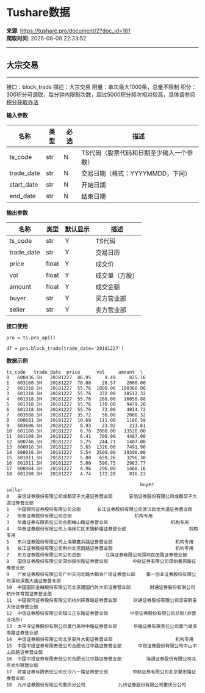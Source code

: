 # Tushare数据

**来源**: https://tushare.pro/document/2?doc_id=161  
**爬取时间**: 2025-08-09 22:33:52

---

## 大宗交易

---

接口：block\_trade
描述：大宗交易
限量：单次最大1000条，总量不限制
积分：300积分可调取，每分钟内限制次数，超过5000积分频次相对较高，具体请参阅[积分获取办法](https://tushare.pro/document/1?doc_id=13)

**输入参数**

| 名称 | 类型 | 必选 | 描述 |
| --- | --- | --- | --- |
| ts\_code | str | N | TS代码（股票代码和日期至少输入一个参数） |
| trade\_date | str | N | 交易日期（格式：YYYYMMDD，下同） |
| start\_date | str | N | 开始日期 |
| end\_date | str | N | 结束日期 |

**输出参数**

| 名称 | 类型 | 默认显示 | 描述 |
| --- | --- | --- | --- |
| ts\_code | str | Y | TS代码 |
| trade\_date | str | Y | 交易日历 |
| price | float | Y | 成交价 |
| vol | float | Y | 成交量（万股） |
| amount | float | Y | 成交金额 |
| buyer | str | Y | 买方营业部 |
| seller | str | Y | 卖方营业部 |

**接口使用**

```
pro = ts.pro_api()

df = pro.block_trade(trade_date='20181227')
```

**数据示例**

```
ts_code   trade_date  price      vol     amount  \
0   600436.SH   20181227  86.95     9.49     825.16
1   603160.SH   20181227  70.00    28.57    2000.00
2   601318.SH   20181227  55.76  1800.00  100368.00
3   601318.SH   20181227  55.76   332.00   18512.32
4   601318.SH   20181227  55.76   288.00   16058.88
5   601318.SH   20181227  55.76   170.00    9479.20
6   601318.SH   20181227  55.76    72.00    4014.72
7   603508.SH   20181227  35.72    56.00    2000.32
8   600681.SH   20181227  10.69   111.00    1186.59
9   603606.SH   20181227   8.93    23.92     213.61
10  601108.SH   20181227   6.76  2000.00   13520.00
11  601108.SH   20181227   6.41   700.00    4487.00
12  600746.SH   20181227   5.75   244.71    1407.08
13  600016.SH   20181227   5.65  1326.00    7491.90
14  600016.SH   20181227   5.54  3500.00   19390.00
15  601011.SH   20181227   5.00   659.26    3296.30
16  601011.SH   20181227   5.00   596.75    2983.77
17  600984.SH   20181227   4.96   296.00    1468.16
18  601398.SH   20181227   4.74   172.20     816.23

                                                 buyer                     seller
0   安信证券股份有限公司成都交子大道证券营业部      安信证券股份有限公司成都交子大道证券营业部
1   中国银河证券股份有限公司总部      长江证券股份有限公司武汉巨龙大道证券营业部
2   恒泰证券股份有限公司总部                       机构专用
3   华鑫证券有限责任公司合肥梅山路证券营业部                       机构专用
4   华泰证券股份有限公司上海徐汇区天钥桥路证券营业部                       机构专用
5   东兴证券股份有限公司上海肇嘉浜路证券营业部                       机构专用
6   长江证券股份有限公司荆州北京西路证券营业部                       机构专用
7   东方证券股份有限公司公司总部         江海证券有限公司深圳民田路证券营业部
8   国信证券股份有限公司深圳振华路证券营业部         中航证券有限公司深圳春风路证券营业部
9   广发证券股份有限公司广州天河北路大都会广场证券营业部    第一创业证券股份有限公司深圳深南大道证券营业部
10  中国国际金融股份有限公司北京建国门外大街证券营业部       财通证券股份有限公司杭州体育馆证券营业部
11  中国银河证券股份有限公司杭州庆春路证券营业部      财通证券股份有限公司淳安新安大街证券营业部
12  中信证券股份有限公司镇江正东路证券营业部        中信证券股份有限公司总部(非营业场所)
13  太平洋证券股份有限公司厦门高林中路证券营业部      华福证券有限责任公司厦门湖滨南路证券营业部
14  中信证券股份有限公司北京安外大街证券营业部                       机构专用
15  中国中投证券有限责任公司合肥长江中路证券营业部      中信证券股份有限公司中山中山四路证券营业部
16  中国中投证券有限责任公司合肥长江中路证券营业部         海通证券股份有限公司北京光华路营业部
17  财富证券有限责任公司长沙八一路证券营业部         中航证券有限公司北京慧忠路证券营业部
18  九州证券股份有限公司重庆分公司            九州证券股份有限公司重庆分公司
```
